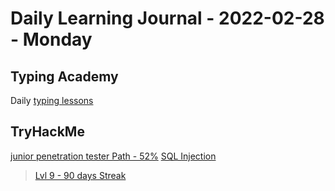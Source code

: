 # Daily Learning Journal - 2022-02-28 - Monday

## Typing Academy

Daily [typing lessons](https://www.typing.academy/typing-tutor/lessons)

## TryHackMe

[junior penetration tester Path - 52%](https://tryhackme.com/path/outline/jrpenetrationtester)
[SQL Injection](https://tryhackme.com/room/sqlinjectionlm)

> [Lvl 9 - 90 days Streak](https://tryhackme.com/p/Universalamateur?show_achievement_badge=90-day-streak)
